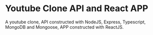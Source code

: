# Youtube Clone API and React APP
A youtube clone, API constructed with NodeJS, Express, Typescript, MongoDB and Mongoose, APP constructed with ReactJS.
